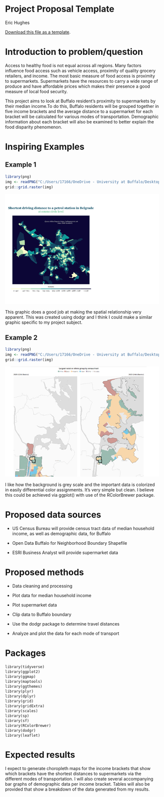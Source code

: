 Project Proposal Template
================
Eric Hughes

[<i class="fa fa-file-code-o fa-1x" aria-hidden="true"></i> Download
this file as a
template](http://adamwilson.us/SpatialDataScience/scripts/Project_ProposalTemplate.Rmd).

# Introduction to problem/question

Access to healthy food is not equal across all regions. Many factors
influence food access such as vehicle access, proximity of quality
grocery retailers, and income. The most basic measure of food access is
proximity to supermarkets. Supermarkets have the resources to carry a
wide range of produce and have affordable prices which makes their
presence a good measure of local food security.

This project aims to look at Buffalo resident’s proximity to
supermarkets by their median income.To do this, Buffalo residents will
be grouped together in five income brackets and the average distance to
a supermarket for each bracket will be calculated for various modes of
transportation. Demographic information about each bracket will also be
examined to better explain the food disparity phenomenon.

# Inspiring Examples

## Example 1

``` r
library(png)
img <- readPNG("C:/Users/17166/OneDrive - University at Buffalo/Desktop/Fall Semester 2022/GEO 511/Final Project/Example_1.png")
grid::grid.raster(img)
```

![](Project_Proposal_files/figure-gfm/unnamed-chunk-1-1.png)<!-- -->

This graphic does a good job at making the spatial relationship very
apparent. This was created using dodgr and I think I could make a
similar graphic specific to my project subject.

## Example 2

``` r
library(png)
img <- readPNG("C:/Users/17166/OneDrive - University at Buffalo/Desktop/Fall Semester 2022/GEO 511/Final Project/Example_2.png")
grid::grid.raster(img)
```

![](Project_Proposal_files/figure-gfm/unnamed-chunk-2-1.png)<!-- -->

I like how the background is grey scale and the important data is
colorized in easily differential color assignments. It’s very simple but
clean. I believe this could be achieved via ggplot() with use of the
RColorBrewer package.

# Proposed data sources

-   US Census Bureau will provide census tract data of median household
    income, as well as demographic data, for Buffalo

-   Open Data Buffalo for Neighborhood Boundary Shapefile

-   ESRI Business Analyst will provide supermarket data

# Proposed methods

-   Data cleaning and processing

-   Plot data for median household income

-   Plot supermarket data

-   Clip data to Buffalo boundary

-   Use the dodgr package to determine travel distances

-   Analyze and plot the data for each mode of transport

# Packages

    library(tidyverse)
    library(ggplot2)
    library(ggmap)
    library(maptools)
    library(ggthemes)
    library(plyr)
    library(dplyr)
    library(grid)
    library(gridExtra)
    library(scales)
    library(sp)
    library(sf)
    library(RColorBrewer)
    library(dodgr)
    library(leaflet)

# Expected results

I expect to generate choropleth maps for the income brackets that show
which brackets have the shortest distances to supermarkets via the
different modes of transportation. I will also create several
accompanying bar graphs of demographic data per income bracket. Tables
will also be provided that show a breakdown of the data generated from
my results.
